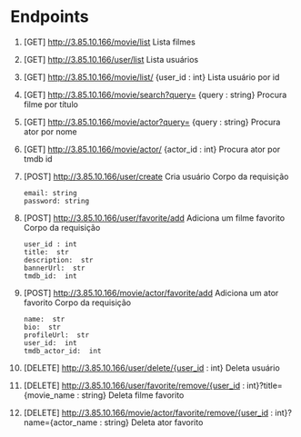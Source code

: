 # Endpoints

 1. [GET] http://3.85.10.166/movie/list
Lista filmes
 2. [GET] http://3.85.10.166/user/list
 Lista usuários
 3. [GET] http://3.85.10.166/movie/list/ {user_id : int}
 Lista usuário por id
 4. [GET] http://3.85.10.166/movie/search?query= {query : string}
Procura filme por título
5. [GET] http://3.85.10.166/movie/actor?query= {query : string}
Procura ator por nome
6. [GET] http://3.85.10.166/movie/actor/ {actor_id : int}
Procura ator por tmdb id
7. [POST] http://3.85.10.166/user/create
Cria usuário
Corpo da requisição

    ```
    email: string
    password: string
    ```
8. [POST] http://3.85.10.166/user/favorite/add
Adiciona um filme favorito
Corpo da requisição
	```
	user_id : int
	title:  str
	description:  str
	bannerUrl:  str
	tmdb_id:  int
	```
9. [POST] http://3.85.10.166/movie/actor/favorite/add
Adiciona um ator favorito
Corpo da requisição
	```
	name:  str
	bio:  str
	profileUrl:  str
	user_id:  int
	tmdb_actor_id:  int
	```
10. [DELETE] http://3.85.10.166/user/delete/{user_id : int}
Deleta usuário

11. [DELETE] http://3.85.10.166/user/favorite/remove/{user_id : int}?title={movie_name : string}
Deleta filme favorito

12. [DELETE] http://3.85.10.166/movie/actor/favorite/remove/{user_id : int}?name={actor_name : string}
Deleta ator favorito
